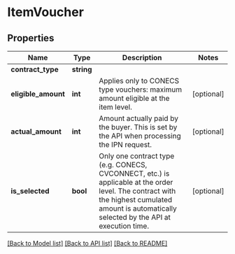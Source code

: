 # ItemVoucher

## Properties
Name | Type | Description | Notes
------------ | ------------- | ------------- | -------------
**contract_type** | **string** |  | 
**eligible_amount** | **int** | Applies only to CONECS type vouchers: maximum amount eligible at the item level. | [optional] 
**actual_amount** | **int** | Amount actually paid by the buyer. This is set by the API when processing the IPN request. | [optional] 
**is_selected** | **bool** | Only one contract type (e.g. CONECS, CVCONNECT, etc.) is applicable at the order level. The contract with the highest cumulated amount is automatically selected by the API at execution time. | [optional] 

[[Back to Model list]](../README.md#documentation-for-models) [[Back to API list]](../README.md#documentation-for-api-endpoints) [[Back to README]](../README.md)


